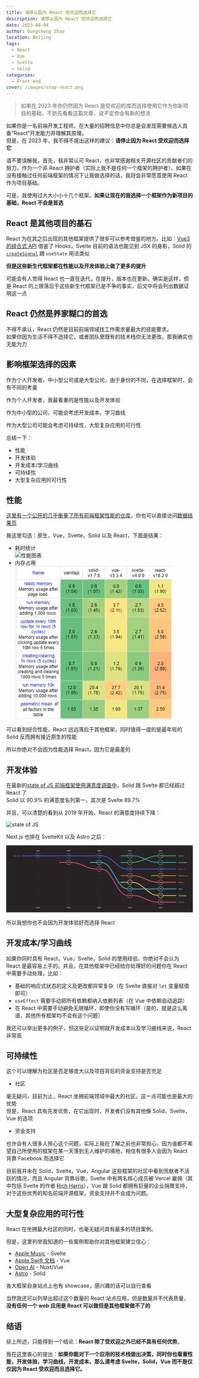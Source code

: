 ```yaml
---
title: 请停止因为 React 受欢迎而选择它
description: 请停止因为 React 受欢迎而选择它
date: 2023-08-04
author: Dongsheng Zhao
location: Beijing
tags:
  - React
  - Vue
  - Svelte
  - Solid
categories:
  - Front-end
cover: /images/stop-react.png
---
```


> 如果在 2023 年你仍然因为 React 是受欢迎的库而选择使用它作为你新项目的基础，不妨先看看这篇文章，说不定你会有新的想法

<!-- more -->

如果你是一名前端开发工程师，在大量的招聘信息中你总是会发现需要候选人具备“React”开发能力并理解其原理。  
但是，在 2023 年，我不得不提出这样的建议：**请停止因为 React 受欢迎而选择它**

请不要误解我，首先，我非常认可 React，也非常感谢相关开源社区的贡献者们的努力，作为一个非 React 拥护者（实际上我不是任何一个框架的拥护者），如果在没有接触过任何前端框架的情况下让我做选择的话，我将会非常愿意使用 React 作为项目基础。

可是，我使用过大大小小十几个框架。**如果让现在的我选择一个框架作为新项目的基础，React 不会是首选**


## React 是其他项目的基石

React 为在其之后出现的其他框架提供了很多可以参考借鉴的地方。比如：[Vue3 的组合式 API](https://vuejs.org/api/composition-api-setup.html) 借鉴了 Hooks，Svelte 目前的语法也能见到 JSX 的身影，Solid 的 [`createSignal`](https://docs.solidjs.com/references/api-reference/basic-reactivity/createSignal) 跟 `useState` 用法类似

**但是这些新生代框架都在性能以及开发体验上做了更多的提升**

可能会有人觉得 React 也一直在迭代，在提升，版本也在更新。确实是这样，但是 React 的上限落后于这些新生代框架已是不争的事实，后文中将会列出数据证明这一点

## React 仍然是养家糊口的首选

不得不承认，React 仍然是目前前端领域找工作需求量最大的技能要求。  
如果你因为生活不得不选择它，或者团队里既有的技术栈你无法更改，那我确实也无能为力

## 影响框架选择的因素

作为个人开发者，中小型公司或是大型公司，由于身份的不同，在选择框架时，会有不同的考量

作为个人开发者，我最看重的是性能以及开发体验

作为中小型的公司，可能会考虑开发成本，学习曲线

作为大型公司可能会考虑可持续性，大型复杂应用的可行性

总结一下：

* 性能
* 开发体验
* 开发成本/学习曲线
* 可持续性
* 大型复杂应用的可行性

## 性能

[这里有一个公开的几乎衡量了所有前端框架性能的仓库](https://github.com/krausest/js-framework-benchmark)，你也可以直接访问[数据结果页](https://krausest.github.io/js-framework-benchmark/)

我这里勾选：原生，Vue，Svelte，Solid 以及 React，下面是结果：

* 耗时统计  
  ![性能图表](/images/frameworks-performance.png)
* 内存占用  
  ![内存占用](./image.png)

可以看到综合性能，React 远远落后于其他框架，同时值得一提的是最年轻的 Solid 反而拥有接近原生的性能

所以你绝对不会因为性能选择 React，因为它是最差的

## 开发体验

在最新的[state of JS 前端框架使用满意度调查中](https://2022.stateofjs.com/en-US/libraries/front-end-frameworks/)，Solid 跟 Svelte 都已经超过 React 了  
Solid 以 90.9% 的满意度名列第一，其次是 Svelte 89.7%

并且，可以清楚的看到从 2019 年开始，React 的满意度持续下降：

![state of JS](/images/state-of-js.png)

Next.js 也排在 SvelteKit 以及 Astro 之后：

![Alt text](./image-1.png)

所以我想你也不会因为开发体验好而选择 React

## 开发成本/学习曲线

如果你同时具有 React，Vue，Svelte，Solid 的使用经验，你绝对不会认为 React 是最容易上手的。并且，在其他框架中已经给你处理好的问题你在 React 中需要手动处理，比如：

* 基础的响应式状态的定义及更改都异常复杂（在 Svelte 直接对 `let` 变量赋值即可）
* `useEffect` 需要手动把所有依赖都纳入依赖列表（在 Vue 中依赖自动追踪）
* 在 React 中需要手动避免无限循环，即使你没有写循环（是的，就是这么离谱，其他所有框架均不会有这个问题）

我还可以举出更多的例子，但这些足以证明就开发成本以及学习曲线来说，React 非常高

## 可持续性

这个可以理解为社区是否足够庞大以及项目背后的资金支持是否充足

* 社区

毫无疑问，目前为止，React 坐拥前端领域中最大的社区。这一点可能也是最大的优势  
但是，React 具有先发优势，在它出现时，开发者们没有其他像 Solid，Svelte，Vue 的选项

* 资金支持

也许会有人很多人担心这个问题，实际上我在了解之前也非常担心，因为谁都不希望自己所使用的框架在某一天落到无人维护的境地，相信有很多人会因为 React 背靠 Facebook 而选择它

目前我并未在 Solid，Svelte，Vue，Angular 这些框架的社区中看到贡献者不活跃的情况，而且 Angular 背靠谷歌，Svelte 中有两名核心成员被 Vercel 雇佣（其中包括 Svelte 的作者 [Rich Harris](https://twitter.com/Rich_Harris)），Vue 跟 Solid 都拥有巨量的企业捐赠支持，对于这些优秀的知名前端开源框架，资金支持并不会成为问题。

## 大型复杂应用的可行性

React 在坐拥最大社区的同时，也毫无疑问具有最多的项目案例。

但是，这里列举我知道的一些案例帮助你对其他框架建立信心：

* [Apple Music](https://music.apple.com) - Svelte
* [Apple Swift 文档](https://developer.apple.com/documentation/swiftui/) - Vue
* [Open AI](https://openai.com/) - Nuxt/Vue
* [Astro](https://astro.build) - Solid

各大框架自身站点上也有 showcase，感兴趣的话可以自行查看

当然我还可以列举出超过这个数量的 React 站点应用，但是数量并不代表质量，**没有任何一个 web 应用是 React 可以做但是其他框架做不了的**

## 结语

综上所述，只能得到一个结论：**React 除了受欢迎之外已经不具有任何优势**。

我在这里衷心的提出：**如果你能对下一个应用的技术栈做出决策，同时你也看重性能，开发体验，学习曲线，开发成本，那么请考虑 Svelte，Solid，Vue 而不是仅仅因为 React 受欢迎而且选择它。**